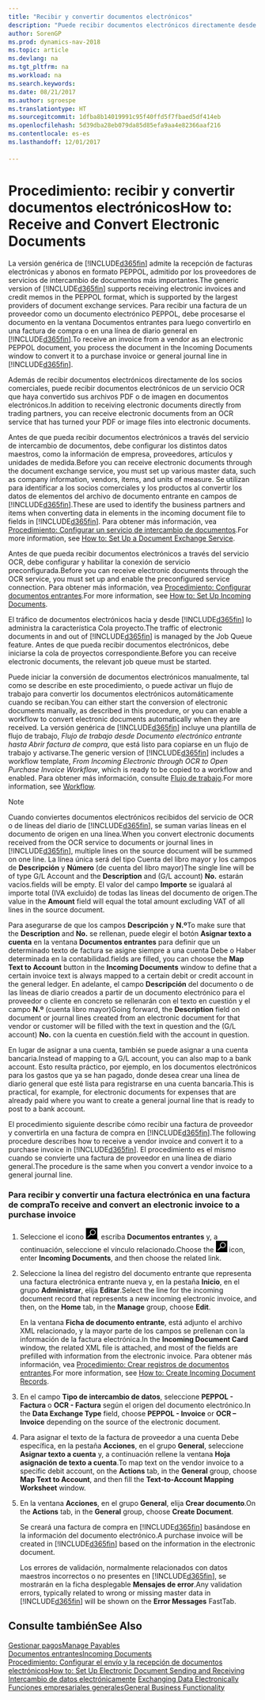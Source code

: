 ```yaml
---
title: "Recibir y convertir documentos electrónicos"
description: "Puede recibir documentos electrónicos directamente desde sus socios colaboradores o desde un servicio de OCR."
author: SorenGP
ms.prod: dynamics-nav-2018
ms.topic: article
ms.devlang: na
ms.tgt_pltfrm: na
ms.workload: na
ms.search.keywords: 
ms.date: 08/21/2017
ms.author: sgroespe
ms.translationtype: HT
ms.sourcegitcommit: 1dfba8b14019991c95f40ffd5f7fbaed5df414eb
ms.openlocfilehash: 5d39dba28eb079da85d85efa9aa4e82366aaf216
ms.contentlocale: es-es
ms.lasthandoff: 12/01/2017

---
```

# <a name="how-to-receive-and-convert-electronic-documents"></a><span data-ttu-id="aa9b1-103">Procedimiento: recibir y convertir documentos electrónicos</span><span class="sxs-lookup"><span data-stu-id="aa9b1-103">How to: Receive and Convert Electronic Documents</span></span>
<span data-ttu-id="aa9b1-104">La versión genérica de [!INCLUDE[d365fin](includes/d365fin_md.md)] admite la recepción de facturas electrónicas y abonos en formato PEPPOL, admitido por los proveedores de servicios de intercambio de documentos más importantes.</span><span class="sxs-lookup"><span data-stu-id="aa9b1-104">The generic version of [!INCLUDE[d365fin](includes/d365fin_md.md)] supports receiving electronic invoices and credit memos in the PEPPOL format, which is supported by the largest providers of document exchange services.</span></span> <span data-ttu-id="aa9b1-105">Para recibir una factura de un proveedor como un documento electrónico PEPPOL, debe procesarse el documento en la ventana Documentos entrantes para luego convertirlo en una factura de compra o en una línea de diario general en [!INCLUDE[d365fin](includes/d365fin_md.md)].</span><span class="sxs-lookup"><span data-stu-id="aa9b1-105">To receive an invoice from a vendor as an electronic PEPPOL document, you process the document in the Incoming Documents window to convert it to a purchase invoice or general journal line in [!INCLUDE[d365fin](includes/d365fin_md.md)].</span></span>

 <span data-ttu-id="aa9b1-106">Además de recibir documentos electrónicos directamente de los socios comerciales, puede recibir documentos electrónicos de un servicio OCR que haya convertido sus archivos PDF o de imagen en documentos electrónicos.</span><span class="sxs-lookup"><span data-stu-id="aa9b1-106">In addition to receiving electronic documents directly from trading partners, you can receive electronic documents from an OCR service that has turned your PDF or image files into electronic documents.</span></span>  

 <span data-ttu-id="aa9b1-107">Antes de que pueda recibir documentos electrónicos a través del servicio de intercambio de documentos, debe configurar los distintos datos maestros, como la información de empresa, proveedores, artículos y unidades de medida.</span><span class="sxs-lookup"><span data-stu-id="aa9b1-107">Before you can receive electronic documents through the document exchange service, you must set up various master data, such as company information, vendors, items, and units of measure.</span></span> <span data-ttu-id="aa9b1-108">Se utilizan para identificar a los socios comerciales y los productos al convertir los datos de elementos del archivo de documento entrante en campos de [!INCLUDE[d365fin](includes/d365fin_md.md)].</span><span class="sxs-lookup"><span data-stu-id="aa9b1-108">These are used to identify the business partners and items when converting data in elements in the incoming document file to fields in [!INCLUDE[d365fin](includes/d365fin_md.md)].</span></span> <span data-ttu-id="aa9b1-109">Para obtener más información, vea [Procedimiento: Configurar un servicio de intercambio de documentos](across-how-to-set-up-a-document-exchange-service.md).</span><span class="sxs-lookup"><span data-stu-id="aa9b1-109">For more information, see [How to: Set Up a Document Exchange Service](across-how-to-set-up-a-document-exchange-service.md).</span></span>  

 <span data-ttu-id="aa9b1-110">Antes de que pueda recibir documentos electrónicos a través del servicio OCR, debe configurar y habilitar la conexión de servicio preconfigurada.</span><span class="sxs-lookup"><span data-stu-id="aa9b1-110">Before you can receive electronic documents through the OCR service, you must set up and enable the preconfigured service connection.</span></span> <span data-ttu-id="aa9b1-111">Para obtener más información, vea [Procedimiento: Configurar documentos entrantes](across-how-setup-income-documents.md).</span><span class="sxs-lookup"><span data-stu-id="aa9b1-111">For more information, see [How to: Set Up Incoming Documents](across-how-setup-income-documents.md).</span></span>  

 <span data-ttu-id="aa9b1-112">El tráfico de documentos electrónicos hacia y desde [!INCLUDE[d365fin](includes/d365fin_md.md)] lo administra la característica Cola proyecto.</span><span class="sxs-lookup"><span data-stu-id="aa9b1-112">The traffic of electronic documents in and out of [!INCLUDE[d365fin](includes/d365fin_md.md)] is managed by the Job Queue feature.</span></span> <span data-ttu-id="aa9b1-113">Antes de que pueda recibir documentos electrónicos, debe iniciarse la cola de proyectos correspondiente.</span><span class="sxs-lookup"><span data-stu-id="aa9b1-113">Before you can receive electronic documents, the relevant job queue must be started.</span></span>  

 <span data-ttu-id="aa9b1-114">Puede iniciar la conversión de documentos electrónicos manualmente, tal como se describe en este procedimiento, o puede activar un flujo de trabajo para convertir los documentos electrónicos automáticamente cuando se reciban.</span><span class="sxs-lookup"><span data-stu-id="aa9b1-114">You can either start the conversion of electronic documents manually, as described in this procedure, or you can enable a workflow to convert electronic documents automatically when they are received.</span></span> <span data-ttu-id="aa9b1-115">La versión genérica de [!INCLUDE[d365fin](includes/d365fin_md.md)] incluye una plantilla de flujo de trabajo, *Flujo de trabajo desde Documento electrónico entrante hasta Abrir factura de compra*, que está listo para copiarse en un flujo de trabajo y activarse.</span><span class="sxs-lookup"><span data-stu-id="aa9b1-115">The generic version of [!INCLUDE[d365fin](includes/d365fin_md.md)] includes a workflow template, *From Incoming Electronic through OCR to Open Purchase Invoice Workflow*, which is ready to be copied to a workflow and enabled.</span></span> <span data-ttu-id="aa9b1-116">Para obtener más información, consulte [Flujo de trabajo](across-workflow.md).</span><span class="sxs-lookup"><span data-stu-id="aa9b1-116">For more information, see [Workflow](across-workflow.md).</span></span>  

> [!NOTE]  
>  <span data-ttu-id="aa9b1-117">Cuando conviertes documentos electrónicos recibidos del servicio de OCR o de líneas del diario de [!INCLUDE[d365fin](includes/d365fin_md.md)], se suman varias líneas en el documento de origen en una línea.</span><span class="sxs-lookup"><span data-stu-id="aa9b1-117">When you convert electronic documents received from the OCR service to documents or journal lines in [!INCLUDE[d365fin](includes/d365fin_md.md)], multiple lines on the source document will be summed on one line.</span></span> <span data-ttu-id="aa9b1-118">La línea única será del tipo Cuenta del libro mayor y los campos de **Descripción** y **Número** (de cuenta del libro mayor)</span><span class="sxs-lookup"><span data-stu-id="aa9b1-118">The single line will be of type G/L Account and the **Description** and (G/L account) **No.**</span></span> <span data-ttu-id="aa9b1-119">estarán vacíos.</span><span class="sxs-lookup"><span data-stu-id="aa9b1-119">fields will be empty.</span></span> <span data-ttu-id="aa9b1-120">El valor del campo **Importe** se igualará al importe total (IVA excluido) de todas las líneas del documento de origen.</span><span class="sxs-lookup"><span data-stu-id="aa9b1-120">The value in the **Amount** field will equal the total amount excluding VAT of all lines in the source document.</span></span>  
>   
>  <span data-ttu-id="aa9b1-121">Para asegurarse de que los campos **Descripción** y **N.º**</span><span class="sxs-lookup"><span data-stu-id="aa9b1-121">To make sure that the **Description** and **No.**</span></span> <span data-ttu-id="aa9b1-122">se rellenan, puede elegir el botón **Asignar texto a cuenta** en la ventana **Documentos entrantes** para definir que un determinado texto de factura se asigne siempre a una cuenta Debe o Haber determinada en la contabilidad.</span><span class="sxs-lookup"><span data-stu-id="aa9b1-122">fields are filled, you can choose the **Map Text to Account** button in the **Incoming Documents** window to define that a certain invoice text is always mapped to a certain debit or credit account in the general ledger.</span></span> <span data-ttu-id="aa9b1-123">En adelante, el campo **Descripción** del documento o de las líneas de diario creados a partir de un documento electrónico para el proveedor o cliente en concreto se rellenarán con el texto en cuestión y el campo **N.º** (cuenta libro mayor)</span><span class="sxs-lookup"><span data-stu-id="aa9b1-123">Going forward, the **Description** field on document or journal lines created from an electronic document for that vendor or customer will be filled with the text in question and the (G/L account) **No.**</span></span> <span data-ttu-id="aa9b1-124">con la cuenta en cuestión.</span><span class="sxs-lookup"><span data-stu-id="aa9b1-124">field with the account in question.</span></span>  
>   
>  <span data-ttu-id="aa9b1-125">En lugar de asignar a una cuenta, también se puede asignar a una cuenta bancaria.</span><span class="sxs-lookup"><span data-stu-id="aa9b1-125">Instead of mapping to a G/L account, you can also map to a bank account.</span></span> <span data-ttu-id="aa9b1-126">Esto resulta práctico, por ejemplo, en los documentos electrónicos para los gastos que ya se han pagado, donde desea crear una línea de diario general que esté lista para registrarse en una cuenta bancaria.</span><span class="sxs-lookup"><span data-stu-id="aa9b1-126">This is practical, for example, for electronic documents for expenses that are already paid where you want to create a general journal line that is ready to post to a bank account.</span></span>  

 <span data-ttu-id="aa9b1-127">El procedimiento siguiente describe cómo recibir una factura de proveedor y convertirla en una factura de compra en [!INCLUDE[d365fin](includes/d365fin_md.md)].</span><span class="sxs-lookup"><span data-stu-id="aa9b1-127">The following procedure describes how to receive a vendor invoice and convert it to a purchase invoice in [!INCLUDE[d365fin](includes/d365fin_md.md)].</span></span> <span data-ttu-id="aa9b1-128">El procedimiento es el mismo cuando se convierte una factura de proveedor en una línea de diario general.</span><span class="sxs-lookup"><span data-stu-id="aa9b1-128">The procedure is the same when you convert a vendor invoice to a general journal line.</span></span>  

### <a name="to-receive-and-convert-an-electronic-invoice-to-a-purchase-invoice"></a><span data-ttu-id="aa9b1-129">Para recibir y convertir una factura electrónica en una factura de compra</span><span class="sxs-lookup"><span data-stu-id="aa9b1-129">To receive and convert an electronic invoice to a purchase invoice</span></span>  

1.  <span data-ttu-id="aa9b1-130">Seleccione el icono ![Buscar página o informe](media/ui-search/search_small.png "icono Buscar página o informe"), escriba **Documentos entrantes** y, a continuación, seleccione el vínculo relacionado.</span><span class="sxs-lookup"><span data-stu-id="aa9b1-130">Choose the ![Search for Page or Report](media/ui-search/search_small.png "Search for Page or Report icon") icon, enter **Incoming Documents**, and then choose the related link.</span></span>  

2.  <span data-ttu-id="aa9b1-131">Seleccione la línea del registro del documento entrante que representa una factura electrónica entrante nueva y, en la pestaña **Inicio**, en el grupo **Administrar**, elija **Editar**.</span><span class="sxs-lookup"><span data-stu-id="aa9b1-131">Select the line for the incoming document record that represents a new incoming electronic invoice, and then, on the **Home** tab, in the **Manage** group, choose **Edit**.</span></span>  

     <span data-ttu-id="aa9b1-132">En la ventana **Ficha de documento entrante**, está adjunto el archivo XML relacionado, y la mayor parte de los campos se prellenan con la información de la factura electrónica.</span><span class="sxs-lookup"><span data-stu-id="aa9b1-132">In the **Incoming Document Card** window, the related XML file is attached, and most of the fields are prefilled with information from the electronic invoice.</span></span> <span data-ttu-id="aa9b1-133">Para obtener más información, vea [Procedimiento: Crear registros de documentos entrantes](across-how-create-income-document-records.md).</span><span class="sxs-lookup"><span data-stu-id="aa9b1-133">For more information, see [How to: Create Incoming Document Records](across-how-create-income-document-records.md).</span></span>  

3.  <span data-ttu-id="aa9b1-134">En el campo **Tipo de intercambio de datos**, seleccione **PEPPOL - Factura** o **OCR - Factura** según el origen del documento electrónico.</span><span class="sxs-lookup"><span data-stu-id="aa9b1-134">In the **Data Exchange Type** field, choose **PEPPOL - Invoice** or **OCR – Invoice** depending on the source of the electronic document.</span></span>  

4.  <span data-ttu-id="aa9b1-135">Para asignar el texto de la factura de proveedor a una cuenta Debe específica, en la pestaña **Acciones**, en el grupo **General**, seleccione **Asignar texto a cuenta** y, a continuación rellene la ventana **Hoja asignación de texto a cuenta**.</span><span class="sxs-lookup"><span data-stu-id="aa9b1-135">To map text on the vendor invoice to a specific debit account, on the **Actions** tab, in the **General** group, choose **Map Text to Account**, and then fill the **Text-to-Account Mapping Worksheet** window.</span></span>  

5.  <span data-ttu-id="aa9b1-136">En la ventana **Acciones**, en el grupo **General**, elija **Crear documento**.</span><span class="sxs-lookup"><span data-stu-id="aa9b1-136">On the **Actions** tab, in the **General** group, choose **Create Document**.</span></span>  

     <span data-ttu-id="aa9b1-137">Se creará una factura de compra en [!INCLUDE[d365fin](includes/d365fin_md.md)] basándose en la información del documento electrónico.</span><span class="sxs-lookup"><span data-stu-id="aa9b1-137">A purchase invoice will be created in [!INCLUDE[d365fin](includes/d365fin_md.md)] based on the information in the electronic document.</span></span>  

     <span data-ttu-id="aa9b1-138">Los errores de validación, normalmente relacionados con datos maestros incorrectos o no presentes en [!INCLUDE[d365fin](includes/d365fin_md.md)], se mostrarán en la ficha desplegable **Mensajes de error**.</span><span class="sxs-lookup"><span data-stu-id="aa9b1-138">Any validation errors, typically related to wrong or missing master data in [!INCLUDE[d365fin](includes/d365fin_md.md)] will be shown on the **Error Messages** FastTab.</span></span>  

## <a name="see-also"></a><span data-ttu-id="aa9b1-139">Consulte también</span><span class="sxs-lookup"><span data-stu-id="aa9b1-139">See Also</span></span>  
[<span data-ttu-id="aa9b1-140">Gestionar pagos</span><span class="sxs-lookup"><span data-stu-id="aa9b1-140">Manage Payables</span></span>](payables-manage-payables.md)  
[<span data-ttu-id="aa9b1-141">Documentos entrantes</span><span class="sxs-lookup"><span data-stu-id="aa9b1-141">Incoming Documents</span></span>](across-income-documents.md)  
[<span data-ttu-id="aa9b1-142">Procedimiento: Configurar el envío y la recepción de documentos electrónicos</span><span class="sxs-lookup"><span data-stu-id="aa9b1-142">How to: Set Up Electronic Document Sending and Receiving</span></span>](across-how-to-set-up-electronic-document-sending-and-receiving.md)  
<span data-ttu-id="aa9b1-143">[Intercambio de datos electrónicamente](across-data-exchange.md) </span><span class="sxs-lookup"><span data-stu-id="aa9b1-143">[Exchanging Data Electronically](across-data-exchange.md) </span></span>  
[<span data-ttu-id="aa9b1-144">Funciones empresariales generales</span><span class="sxs-lookup"><span data-stu-id="aa9b1-144">General Business Functionality</span></span>](ui-across-business-areas.md)  

